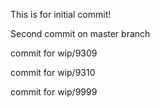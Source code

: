 This is for initial commit!

Second commit on master branch

commit for wip/9309

commit for wip/9310

commit for wip/9999

